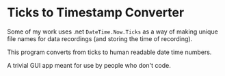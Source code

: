 Ticks to Timestamp Converter
============================

Some of my work uses .net `DateTime.Now.Ticks` as a way of making unique file names for data recordings (and storing the time of recording).

This program converts from ticks to human readable date time numbers.

A trivial GUI app meant for use by people who don't code.